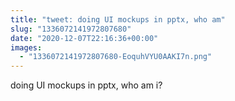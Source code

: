 ```yaml
---
title: "tweet: doing UI mockups in pptx, who am"
slug: "1336072141972807680"
date: "2020-12-07T22:16:36+00:00"
images:
  - "1336072141972807680-EoquhVYU0AAKI7n.png"
---
```

doing UI mockups in pptx, who am i? 